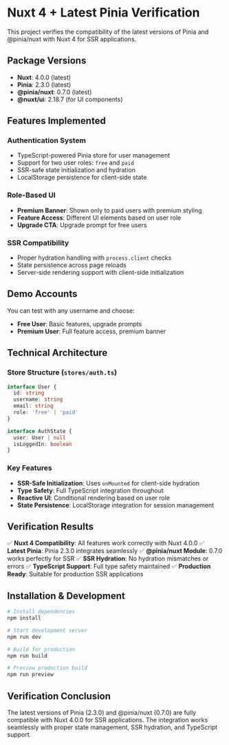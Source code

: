 # Nuxt 4 + Latest Pinia Verification

This project verifies the compatibility of the latest versions of Pinia and @pinia/nuxt with Nuxt 4 for SSR applications.

## Package Versions

- **Nuxt**: 4.0.0 (latest)
- **Pinia**: 2.3.0 (latest)
- **@pinia/nuxt**: 0.7.0 (latest)
- **@nuxt/ui**: 2.18.7 (for UI components)

## Features Implemented

### Authentication System
- TypeScript-powered Pinia store for user management
- Support for two user roles: `free` and `paid`
- SSR-safe state initialization and hydration
- LocalStorage persistence for client-side state

### Role-Based UI
- **Premium Banner**: Shown only to paid users with premium styling
- **Feature Access**: Different UI elements based on user role
- **Upgrade CTA**: Upgrade prompt for free users

### SSR Compatibility
- Proper hydration handling with `process.client` checks
- State persistence across page reloads
- Server-side rendering support with client-side initialization

## Demo Accounts

You can test with any username and choose:
- **Free User**: Basic features, upgrade prompts
- **Premium User**: Full feature access, premium banner

## Technical Architecture

### Store Structure (`stores/auth.ts`)
```typescript
interface User {
  id: string
  username: string
  email: string
  role: 'free' | 'paid'
}

interface AuthState {
  user: User | null
  isLoggedIn: boolean
}
```

### Key Features
- **SSR-Safe Initialization**: Uses `onMounted` for client-side hydration
- **Type Safety**: Full TypeScript integration throughout
- **Reactive UI**: Conditional rendering based on user role
- **State Persistence**: LocalStorage integration for session management

## Verification Results

✅ **Nuxt 4 Compatibility**: All features work correctly with Nuxt 4.0.0
✅ **Latest Pinia**: Pinia 2.3.0 integrates seamlessly
✅ **@pinia/nuxt Module**: 0.7.0 works perfectly for SSR
✅ **SSR Hydration**: No hydration mismatches or errors
✅ **TypeScript Support**: Full type safety maintained
✅ **Production Ready**: Suitable for production SSR applications

## Installation & Development

```bash
# Install dependencies
npm install

# Start development server
npm run dev

# Build for production
npm run build

# Preview production build
npm run preview
```

## Verification Conclusion

The latest versions of Pinia (2.3.0) and @pinia/nuxt (0.7.0) are fully compatible with Nuxt 4.0.0 for SSR applications. The integration works seamlessly with proper state management, SSR hydration, and TypeScript support.